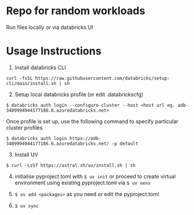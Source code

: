 # Repo for random workloads

Run files locally or via databricks UI

# Usage Instructions

1. Install databricks CLI

`curl -fsSL https://raw.githubusercontent.com/databricks/setup-cli/main/install.sh | sh`

2. Setup local databricks profile (or edit .databrickscfg)

`$ databricks auth login --configure-cluster --host <host url eg. adb-3409994944177186.6.azuredatabricks.net>`

Once profile is set up, use the following command to specify particular cluster profiles

`$ databricks auth login https://adb-3409994944177186.6.azuredatabricks.net/ -p default`

3. Install UV 

`$ curl -LsSf https://astral.sh/uv/install.sh | sh`

4. initialise pyproject.toml with `$ uv init` or proceed to create virtual environment using existing pyproject.toml via `$ uv venv`

5. `$ uv add <packages>` as you need or edit the pyproject.toml
6. `$ uv sync`